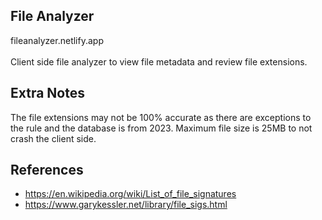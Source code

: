 ## File Analyzer

fileanalyzer.netlify.app<br></br>
Client side file analyzer to view file metadata and review file extensions.

## Extra Notes

The file extensions may not be 100% accurate as there are exceptions to the rule and the database is from 2023. Maximum file size is 25MB to not crash the client side.

## References

- https://en.wikipedia.org/wiki/List_of_file_signatures
- https://www.garykessler.net/library/file_sigs.html
